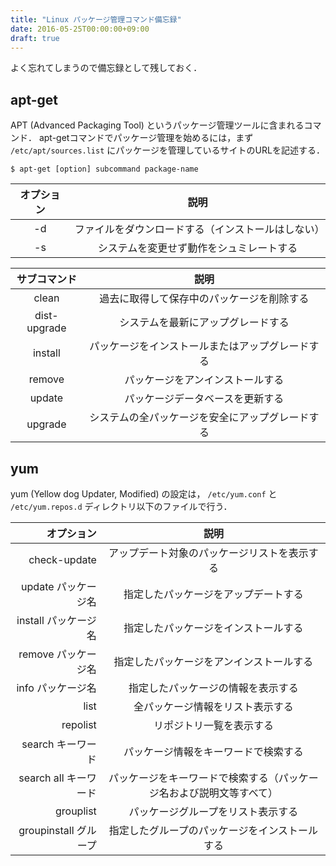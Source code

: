 ```yaml
---
title: "Linux パッケージ管理コマンド備忘録"
date: 2016-05-25T00:00:00+09:00
draft: true
---
```


よく忘れてしまうので備忘録として残しておく．

## apt-get
APT (Advanced Packaging Tool) というパッケージ管理ツールに含まれるコマンド．
apt-getコマンドでパッケージ管理を始めるには，まず `/etc/apt/sources.list` にパッケージを管理しているサイトのURLを記述する．

```
$ apt-get [option] subcommand package-name
```

| オプション | 説明                                               |
|:----------:|:--------------------------------------------------:|
| -d         | ファイルをダウンロードする（インストールはしない） |
| -s         | システムを変更せず動作をシュミレートする           |

| サブコマンド | 説明                                             |
|:------------:|:------------------------------------------------:|
| clean        | 過去に取得して保存中のパッケージを削除する       |
| dist-upgrade | システムを最新にアップグレードする               |
| install      | パッケージをインストールまたはアップグレードする |
| remove       | パッケージをアンインストールする                 |
| update       | パッケージデータベースを更新する                 |
| upgrade      | システムの全パッケージを安全にアップグレードする |

## yum
yum (Yellow dog Updater, Modified) の設定は， `/etc/yum.conf` と `/etc/yum.repos.d` ディレクトリ以下のファイルで行う．

| オプション            | 説明                                                                 |
|----------------------:|:--------------------------------------------------------------------:|
| check-update          | アップデート対象のパッケージリストを表示する                         |
| update パッケージ名   | 指定したパッケージをアップデートする                                 |
| install パッケージ名  | 指定したパッケージをインストールする                                 |
| remove パッケージ名   | 指定したパッケージをアンインストールする                             |
| info パッケージ名     | 指定したパッケージの情報を表示する                                   |
| list                  | 全パッケージ情報をリスト表示する                                     |
| repolist              | リポジトリ一覧を表示する                                             |
| search キーワード     | パッケージ情報をキーワードで検索する                                 |
| search all キーワード | パッケージをキーワードで検索する（パッケージ名および説明文等すべて） |
| grouplist             | パッケージグループをリスト表示する                                   |
| groupinstall グループ | 指定したグループのパッケージをインストールする                       |
